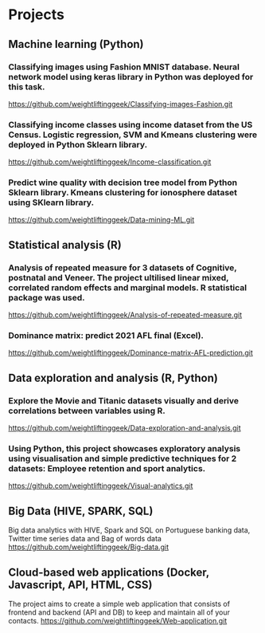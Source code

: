 # Projects
## Machine learning (Python)
### Classifying images using Fashion MNIST database. Neural network model using keras library in Python was deployed for this task.
https://github.com/weightliftinggeek/Classifying-images-Fashion.git
### Classifying income classes using income dataset from the US Census. Logistic regression, SVM and Kmeans clustering were deployed in Python Sklearn library.
https://github.com/weightliftinggeek/Income-classification.git  
### Predict wine quality with decision tree model from Python Sklearn library. Kmeans clustering for ionosphere dataset using SKlearn library.
https://github.com/weightliftinggeek/Data-mining-ML.git
## Statistical analysis (R)
### Analysis of repeated measure for 3 datasets of Cognitive, postnatal and Veneer. The project ultilised linear mixed, correlated random effects and marginal models. R statistical package was used. 
https://github.com/weightliftinggeek/Analysis-of-repeated-measure.git
### Dominance matrix: predict 2021 AFL final (Excel).
https://github.com/weightliftinggeek/Dominance-matrix-AFL-prediction.git
## Data exploration and analysis (R, Python)
### Explore the Movie and Titanic datasets visually and derive correlations between variables using R. 
https://github.com/weightliftinggeek/Data-exploration-and-analysis.git  
### Using Python, this project showcases exploratory analysis using visualisation and simple predictive techniques for 2 datasets: Employee retention and sport analytics.
https://github.com/weightliftinggeek/Visual-analytics.git
## Big Data (HIVE, SPARK, SQL)
Big data analytics with HIVE, Spark and SQL on Portuguese banking data, Twitter time series data and Bag of words data
https://github.com/weightliftinggeek/Big-data.git
## Cloud-based web applications (Docker, Javascript, API, HTML, CSS)
The project aims to create a simple web application that consists of frontend and backend (API and DB) to keep and maintain all of your contacts. 
https://github.com/weightliftinggeek/Web-application.git
